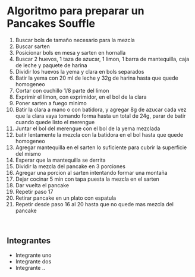 # Algoritmo para preparar un Pancakes Souffle

1. Buscar bols de tamaño necesario para la mezcla
1. Buscar sarten
1. Posicionar bols en mesa y sarten en hornalla
1. Buscar 2 huevos, 1 taza de azucar, 1 limon, 1 barra de mantequilla, caja de leche y paquete de harina
1. Dividir los huevos la yema y clara en bols separados
1. Batir la yema con 20 ml de leche y 32g de harina hasta que quede homogeneo
1. Cortar con cuchillo 1/8 parte del limon 
1. Exprimir el limon, con exprimidor, en el bol de la clara
1. Poner sarten a fuego minimo
1. Batir la clara a mano o con batidora, y agregar 8g de azucar cada vez que la clara vaya tomando forma
	hasta un total de 24g, parar de batir cuando quede listo el merengue
1. Juntar el bol del merengue con el bol de la yema mezclada
1. batir lentamente la mezcla con la batidora en el bol hasta que quede homogeneo
1. Agregar mantequilla en el sarten lo suficiente para cubrir la superficie del mismo
1. Esperar que la mantequilla se derrita
1. Dividir la mezcla del pancake en 3 porciones
1. Agregar una porcion al sarten intentando formar una montaña
1. Dejar cocinar 5 min con tapa puesta la mezcla en el sarten
1. Dar vuelta el pancake
1. Repetir paso 17
1. Retirar pancake en un plato con espatula
1. Repetir desde paso 16 al 20 hasta que no quede mas mezcla del pancake

<br>

## Integrantes

- Integrante uno
- Integrante dos
- Integrante ..